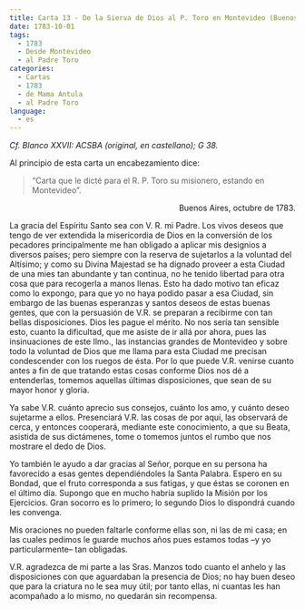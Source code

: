 ```yaml
---
title: Carta 13 - De la Sierva de Dios al P. Toro en Montevideo (Buenos Aires, octubre de 1783).
date: 1783-10-01
tags:
  - 1783
  - Desde Montevideo
  - al Padre Toro
categories:
  - Cartas
  - 1783
  - de Mama Antula
  - al Padre Toro
language:
  - es
---
```


_Cf. Blanco XXVII: ACSBA (original, en castellano); G 38._

Al principio de esta carta un encabezamiento dice:
> “Carta que le dicté para el R. P. Toro su misionero, estando en Montevideo”.

<div align="right">
Buenos Aires, octubre de 1783.
</div>

La gracia del Espíritu Santo sea con V. R. mi Padre. Los vivos deseos que tengo de ver extendida la misericordia de Dios en la conversión de los pecadores principalmente me han obligado a aplicar mis designios a diversos países; pero siempre con la reserva de sujetarlos a la voluntad del Altísimo; y como su Divina Majestad se ha dignado proveer a esta Ciudad de una mies tan abundante y tan continua, no he tenido libertad para otra cosa que para recogerla a manos llenas. Esto ha dado motivo tan eficaz como lo expongo, para que yo no haya podido pasar a esa Ciudad, sin embargo de las buenas esperanzas y santos deseos de estas buenas gentes, que con la persuasión de V.R. se preparan a recibirme con tan bellas disposiciones. Dios les pague el mérito. No nos sería tan sensible esto, cuanto la dificultad, que me asiste de ir allá por ahora, pues las insinuaciones de este Ilmo., las instancias grandes de Montevideo y sobre todo la voluntad de Dios que me llama para esta Ciudad me precisan condescender con los ruegos de ésta. Por lo que puede V.R. venirse cuanto antes a fin de que tratando estas cosas conforme Dios nos dé a entenderlas, tomemos aquellas últimas disposiciones, que sean de su mayor honor y gloria.

Ya sabe V.R. cuánto aprecio sus consejos, cuánto los amo, y cuánto deseo sujetarme a ellos. Presenciará V.R. las cosas de por aquí, las observará de cerca, y entonces cooperará, mediante este conocimiento, a que su Beata, asistida de sus dictámenes, tome o tomemos juntos el rumbo que nos mostrare el dedo de Dios.

Yo también le ayudo a dar gracias al Señor, porque en su persona ha favorecido a esas gentes dependiéndoles la Santa Palabra. Espero en su Bondad, que el fruto corresponda a sus fatigas, y que éstas se coronen en el último día. Supongo que en mucho habría suplido la Misión por los Ejercicios. Gran socorro es lo primero; lo segundo Dios lo dispondrá cuando les convenga.

Mis oraciones no pueden faltarle conforme ellas son, ni las de mi casa; en las cuales pedimos le guarde muchos años pues estamos todas –y yo particularmente– tan obligadas.

V.R. agradezca de mi parte a las Sras. Manzos todo cuanto el anhelo y las disposiciones con que aguardaban la presencia de Dios; no hay buen deseo que para la criatura no le sea muy útil; por tanto ellas, ni cuantas les han acompañado a lo mismo, no quedarán sin recompensa.
